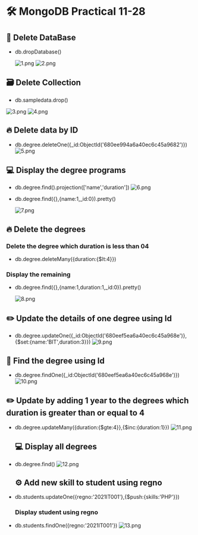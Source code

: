 # 🛠️ MongoDB Practical 11-28

## 🧩 Delete DataBase
- db.dropDatabase()
  
  ![1.png](./Output/2.png)
   ![2.png](./Output/2_2.png)

## 🗃️ Delete Collection
- db.sampledata.drop()

![3.png](./Output/3_2.png)
![4.png](./Output/3_3.png)

## 🔥 Delete data by ID
- db.degree.deleteOne({_id:ObjectId('680ee994a6a40ec6c45a9682')})
  ![5.png](./Output/4.png)

## 💻 Display the degree programs
- db.degree.find().projection(['name','duration'])
  ![6.png](./Output/5_2.png)
- db.degree.find({},{name:1,_id:0}).pretty()
  
   ![7.png](./Output/6.png)

## 🔥 Delete the degrees
### Delete the degree which duration is less than 04
- db.degree.deleteMany({duration:{$lt:4}})

### Display the remaining
- db.degree.find({},{name:1,duration:1,_id:0}).pretty()

   ![8.png](./Output/7.png)

## ✏️ Update the details of one degree using Id
- db.degree.updateOne({_id:ObjectId('680eef5ea6a40ec6c45a968e')},{$set:{name:'BIT',duration:3}})
   ![9.png](./Output/8_2.png)

## 🔎 Find the degree using Id
- db.degree.findOne({_id:ObjectId('680eef5ea6a40ec6c45a968e')})
   ![10.png](./Output/8_3.png)

## ✏️ Update by adding 1 year to the degrees which duration is greater than or equal to 4
- db.degree.updateMany({duration:{$gte:4}},{$inc:{duration:1}})
   ![11.png](./Output/9_2.png)

  ## 💻 Display all degrees
- db.degree.find()
    ![12.png](./Output/9_3.png)

    ## ⚙️  Add new skill to student using regno
- db.students.updateOne({regno:'2021IT001'},{$push:{skills:'PHP'}})

    ### Display student using regno
- db.students.findOne({regno:'2021IT001'})
     ![13.png](./Output/10.png)
